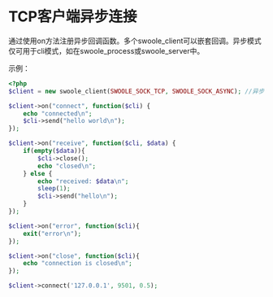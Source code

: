 # TCP客户端异步连接

通过使用on方法注册异步回调函数。多个swoole_client可以嵌套回调。异步模式仅可用于cli模式，如在swoole_process或swoole_server中。

示例：
```php
<?php
$client = new swoole_client(SWOOLE_SOCK_TCP, SWOOLE_SOCK_ASYNC); //异步非阻塞

$client->on("connect", function($cli) {
    echo "connected\n";
    $cli->send("hello world\n");
});

$client->on("receive", function($cli, $data) {
    if(empty($data)){
        $cli->close();
        echo "closed\n";
    } else {
        echo "received: $data\n";
        sleep(1);
        $cli->send("hello\n");
    }
});

$client->on("error", function($cli){
    exit("error\n");
});

$client->on("close", function($cli){
    echo "connection is closed\n";
});

$client->connect('127.0.0.1', 9501, 0.5);
```


